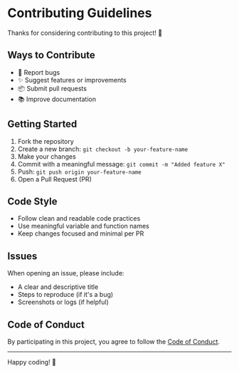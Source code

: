 # Contributing Guidelines

Thanks for considering contributing to this project! 🧠

## Ways to Contribute

- 🐛 Report bugs
- ✨ Suggest features or improvements
- 📦 Submit pull requests
- 📚 Improve documentation

## Getting Started

1. Fork the repository
2. Create a new branch: `git checkout -b your-feature-name`
3. Make your changes
4. Commit with a meaningful message: `git commit -m "Added feature X"`
5. Push: `git push origin your-feature-name`
6. Open a Pull Request (PR)

## Code Style

- Follow clean and readable code practices
- Use meaningful variable and function names
- Keep changes focused and minimal per PR

## Issues

When opening an issue, please include:
- A clear and descriptive title
- Steps to reproduce (if it's a bug)
- Screenshots or logs (if helpful)

## Code of Conduct

By participating in this project, you agree to follow the [Code of Conduct](./CODE_OF_CONDUCT.md).

---

Happy coding! 🚀
